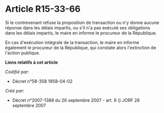 # Article R15-33-66

Si le contrevenant refuse la proposition de transaction ou n'y donne aucune réponse dans les délais impartis, ou s'il n'a pas
exécuté ses obligations dans les délais impartis, le maire en informe le procureur de la République.

En cas d'exécution intégrale de la transaction, le maire en informe également le procureur de la République, qui constate
alors l'extinction de l'action publique.

**Liens relatifs à cet article**

_Codifié par_:

  - Décret n°58-358 1958-04-02

_Créé par_:

  - Décret n°2007-1388 du 26 septembre 2007 - art. 9 () JORF 28 septembre 2007
